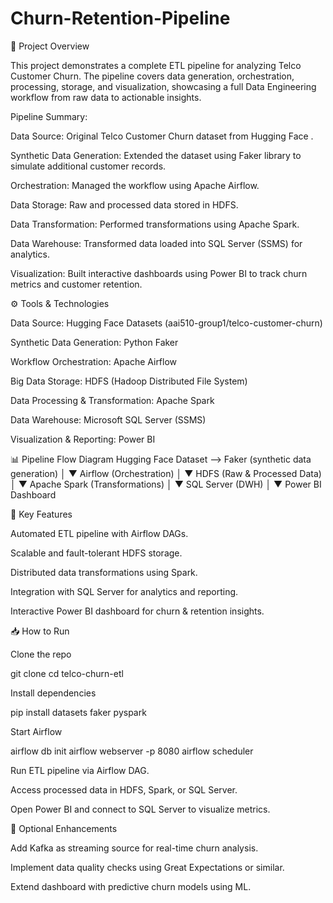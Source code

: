 # Churn-Retention-Pipeline
📝 Project Overview

This project demonstrates a complete ETL pipeline for analyzing Telco Customer Churn.
The pipeline covers data generation, orchestration, processing, storage, and visualization, showcasing a full Data Engineering workflow from raw data to actionable insights.

Pipeline Summary:

Data Source: Original Telco Customer Churn dataset from Hugging Face
.

Synthetic Data Generation: Extended the dataset using Faker library to simulate additional customer records.

Orchestration: Managed the workflow using Apache Airflow.

Data Storage: Raw and processed data stored in HDFS.

Data Transformation: Performed transformations using Apache Spark.

Data Warehouse: Transformed data loaded into SQL Server (SSMS) for analytics.

Visualization: Built interactive dashboards using Power BI to track churn metrics and customer retention.

⚙️ Tools & Technologies

Data Source: Hugging Face Datasets (aai510-group1/telco-customer-churn)

Synthetic Data Generation: Python Faker

Workflow Orchestration: Apache Airflow

Big Data Storage: HDFS (Hadoop Distributed File System)

Data Processing & Transformation: Apache Spark

Data Warehouse: Microsoft SQL Server (SSMS)

Visualization & Reporting: Power BI

📊 Pipeline Flow Diagram
Hugging Face Dataset  -->  Faker (synthetic data generation)
           │
           ▼
       Airflow (Orchestration)
           │
           ▼
         HDFS (Raw & Processed Data)
           │
           ▼
      Apache Spark (Transformations)
           │
           ▼
        SQL Server (DWH)
           │
           ▼
       Power BI Dashboard

🔹 Key Features

Automated ETL pipeline with Airflow DAGs.

Scalable and fault-tolerant HDFS storage.

Distributed data transformations using Spark.

Integration with SQL Server for analytics and reporting.

Interactive Power BI dashboard for churn & retention insights.

📥 How to Run

Clone the repo

git clone <your-repo-link>
cd telco-churn-etl


Install dependencies

pip install datasets faker pyspark


Start Airflow

airflow db init
airflow webserver -p 8080
airflow scheduler


Run ETL pipeline via Airflow DAG.

Access processed data in HDFS, Spark, or SQL Server.

Open Power BI and connect to SQL Server to visualize metrics.

🔹 Optional Enhancements

Add Kafka as streaming source for real-time churn analysis.

Implement data quality checks using Great Expectations or similar.

Extend dashboard with predictive churn models using ML.
